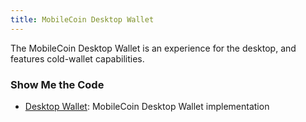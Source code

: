 ```yaml
---
title: MobileCoin Desktop Wallet
---
```


The MobileCoin Desktop Wallet is an experience for the desktop, and features cold-wallet capabilities.

### Show Me the Code

* [Desktop Wallet](https://github.com/mobilecoinofficial/desktop-wallet): MobileCoin Desktop Wallet implementation
